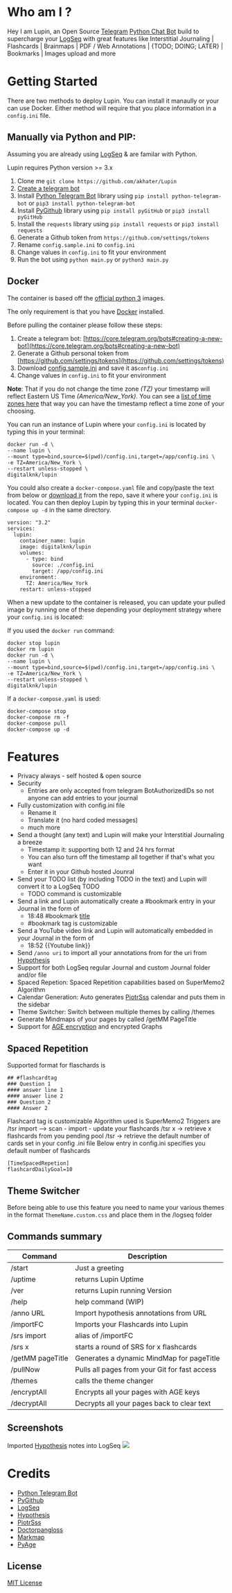 # Who am I ?
Hey I am Lupin, an Open Source [Telegram](https://telegram.org/) [Python Chat Bot](https://github.com/python-telegram-bot/python-telegram-bot) build to supercharge your [LogSeq](https://github.com/logseq/logseq/) with great features like 
Interstitial Journaling | Flashcards | Brainmaps | PDF / Web Annotations |  {TODO; DOING; LATER} | Bookmarks | Images upload and more


# Getting Started
There are two methods to deploy Lupin. You can install it manaully or your can use Docker. Either method will require that you place information in a `config.ini` file.

## Manually via Python and PIP:
Assuming you are already using [LogSeq](https://logseq.com) & are familar with Python.

Lupin requires Python version >= 3.x

1. Clone me `git clone https://github.com/akhater/Lupin`
1. [Create a telegram bot](https://core.telegram.org/bots#creating-a-new-bot)
1. Install [Python Telegram Bot](https://github.com/python-telegram-bot/python-telegram-bot) library using `pip install python-telegram-bot` or `pip3 install python-telegram-bot`
1. Install [PyGithub](https://github.com/PyGithub/PyGithub) library using `pip install pyGitHub` or `pip3 install pyGitHub`
1. Install the `requests` library using `pip install requests` or `pip3 install requests`
1. Generate a Github token from `https://github.com/settings/tokens`
1. Rename `config.sample.ini` to `config.ini`
1. Change values in `config.ini` to fit your environment 
1. Run the bot using `python main.py` or `python3 main.py` 

## Docker
The container is based off the [official python 3](https://hub.docker.com/_/python/) images.

The only requirement is that you have [Docker](https://www.docker.com/) installed.

Before pulling the container please follow these steps:
1. Create a telegram bot: [https://core.telegram.org/bots#creating-a-new-bot](https://core.telegram.org/bots#creating-a-new-bot)
1. Generate a Github personal token from [https://github.com/settings/tokens](https://github.com/settings/tokens)
1. Download [config.sample.ini](https://raw.githubusercontent.com/akhater/Lupin/master/config.sample.ini) and save it as`config.ini`
1. Change values in `config.ini` to fit your environment 

**Note**: That if you do not change the time zone _(TZ)_ your timestamp will reflect Eastern US Time _(America/New_York)_. You can see a [list of time zones here](https://en.wikipedia.org/wiki/List_of_tz_database_time_zones) that way you can have the timestamp reflect a time zone of your choosing.

You can run an instance of Lupin where your `config.ini` is located by typing this in your terminal:
```
docker run -d \
--name lupin \
--mount type=bind,source=$(pwd)/config.ini,target=/app/config.ini \
-e TZ=America/New_York \
--restart unless-stopped \
digitalknk/lupin
```

You could also create a `docker-compose.yaml` file and copy/paste the text from below or [download it](https://raw.githubusercontent.com/akhater/Lupin/master/docker-compose.yaml) from the repo, save it where your `config.ini` is located. You can then deploy Lupin by typing this in your terminal `docker-compose up -d` in the same directory.

```
version: "3.2"
services:
  lupin:
    container_name: lupin
    image: digitalknk/lupin
    volumes:
      - type: bind
        source: ./config.ini
        target: /app/config.ini
    environment:
      TZ: America/New_York
    restart: unless-stopped
```

When a new update to the container is released, you can update your pulled image by running one of these depending your deployment strategy where your `config.ini` is located:

If you used the `docker run` command:
```
docker stop lupin
docker rm lupin
docker run -d \
--name lupin \
--mount type=bind,source=$(pwd)/config.ini,target=/app/config.ini \
-e TZ=America/New_York \
--restart unless-stopped \
digitalknk/lupin
```

If a `docker-compose.yaml` is used:
```
docker-compose stop
docker-compose rm -f
docker-compose pull   
docker-compose up -d
```

# Features
* Privacy always - self hosted & open source
* Security 
    * Entries are only accepted from telegram BotAuthorizedIDs so not anyone can add entries to your journal
* Fully customization with config.ini file
   * Rename it
   * Translate it (no hard coded messages)
   * much more
* Send a thought (any text) and Lupin will make your Interstitial Journaling a breeze 
   * Timestamp it: supporting both 12 and 24 hrs format
   * You can also turn off the timestamp all together if that's what you want 
   * Enter it in your Github hosted Jounral 
* Send your TODO list (by including TODO in the text) and Lupin will convert it to a LogSeq TODO
    * TODO command is customizable
* Send a link and Lupin automatically create a #bookmark entry in your Journal in the form of 
    * 18:48 #bookmark [title](link)
    * #bookmark tag is customizable 
* Send a YouTube video link and Lupin will automatically embedded in your Journal in the form of 
    * 18:52 {{Youtube link}}
* Send `/anno uri` to import all your annotations from for the uri from [Hypothesis](https://web.hypothes.is/)
* Support for both LogSeq regular Journal and custom Journal folder and/or file
* Spaced Repetion: Spaced Repetition capabilities based on SuperMemo2 Algorithm 
* Calendar Generation: Auto generates [PiotrSss](https://piotrsss.github.io/logseq-tools/public/#/mini-calendar) calendar and puts them in the sidebar
* Theme Switcher: Switch between multiple themes by calling /themes
* Generate Mindmaps of your pages by called /getMM PageTitle
* Support for [AGE encryption](https://age-encryption.org/) and encrypted Graphs
## Spaced Repetition
Supported format for flaschards is
```
## #flashcardtag
### Question 1
#### answer line 1
#### answer line 2
### Question 2
#### Answer 2
```
Flashcard tag is customizable
Algorithm used is SuperMemo2
Triggers are 
/tsr import --> scan - import - update your flashcards
/tsr x -> retrieve x flashcards from you pending pool
/tsr -> retrieve the default number of cards set in your config .ini file
Below entry in config.ini specifies you default number of flashcards
```
[TimeSpacedRepetion]
flashcardDailyGoal=10
```
## Theme Switcher
Before being able to use this feature you need to name your various themes in the format `ThemeName.custom.css` and place them in the /logseq folder

## Commands summary 
| Command          | Description                                   |
|------------------|-----------------------------------------------|
| /start           | Just a greeting                               |
| /uptime          | returns Lupin Uptime                          |
| /ver             | returns Lupin running Version                 |
| /help            | help command (WIP)                            |
| /anno URL        | Import hypothesis annotations from URL        |
| /importFC        | Imports your Flashcards into Lupin            |
| /srs import      | alias of /importFC                            |
| /srs x           | starts a round of SRS for x flashcards        |
| /getMM pageTitle | Generates a dynamic MindMap for pageTitle     |
| /pullNow         | Pulls all pages from your Git for fast access |
| /themes          | calls the theme changer                       |
| /encryptAll      | Encrypts all your pages with AGE keys         |
| /decryptAll      | Decrypts all your pages back to clear text    |
## Screenshots
Imported [Hypothesis](https://web.hypothes.is/) notes into LogSeq
![](https://media.discordapp.net/attachments/808007880988426250/808378985016721408/unknown.png?width=998&height=821)
# Credits
* [Python Telegram Bot](https://github.com/python-telegram-bot/python-telegram-bot)
* [PyGithub](https://github.com/PyGithub/PyGithub)
* [LogSeq](https://github.com/logseq/logseq/)
* [Hypothesis](https://web.hypothes.is/)
* [PiotrSss](https://piotrsss.github.io/logseq-tools/public/#/mini-calendar)
* [Doctorpangloss](https://gist.github.com/doctorpangloss/13ab29abd087dc1927475e560f876797)
* [Markmap](https://markmap.js.org/)
* [PyAge](https://github.com/jojonas/pyage/tree/master/src/age)
## License
[MIT License](./LICENSE)
